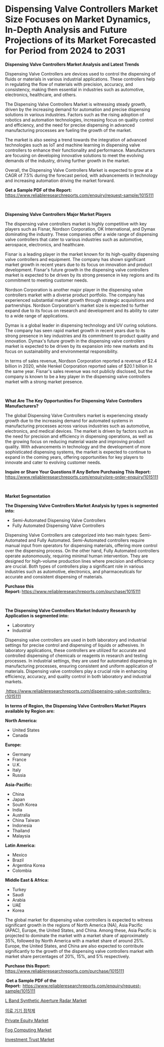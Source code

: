 <p><h1>Dispensing Valve Controllers Market Size Focuses on Market Dynamics, In-Depth Analysis and Future Projections of its Market Forecasted for Period from 2024 to 2031</h1></p><p><strong>Dispensing Valve Controllers Market Analysis and Latest Trends</strong></p>
<p><p>Dispensing Valve Controllers are devices used to control the dispensing of fluids or materials in various industrial applications. These controllers help in regulating the flow of materials with precision, accuracy, and consistency, making them essential in industries such as automotive, electronics, healthcare, and others.</p><p>The Dispensing Valve Controllers Market is witnessing steady growth, driven by the increasing demand for automation and precise dispensing solutions in various industries. Factors such as the rising adoption of robotics and automation technologies, increasing focus on quality control and efficiency, and the need for precise dispensing in advanced manufacturing processes are fueling the growth of the market.</p><p>The market is also seeing a trend towards the integration of advanced technologies such as IoT and machine learning in dispensing valve controllers to enhance their functionality and performance. Manufacturers are focusing on developing innovative solutions to meet the evolving demands of the industry, driving further growth in the market.</p><p>Overall, the Dispensing Valve Controllers Market is expected to grow at a CAGR of 7.5% during the forecast period, with advancements in technology and increasing automation driving the market forward.</p></p>
<p><strong>Get a Sample PDF of the Report:&nbsp;</strong> <a href="https://www.reliableresearchreports.com/enquiry/request-sample/1015111">https://www.reliableresearchreports.com/enquiry/request-sample/1015111</a></p>
<p>&nbsp;</p>
<p><strong>Dispensing Valve Controllers Major Market Players</strong></p>
<p><p>The dispensing valve controllers market is highly competitive with key players such as Fisnar, Nordson Corporation, OK International, and Dymax dominating the industry. These companies offer a wide range of dispensing valve controllers that cater to various industries such as automotive, aerospace, electronics, and healthcare.</p><p>Fisnar is a leading player in the market known for its high-quality dispensing valve controllers and equipment. The company has shown significant market growth in recent years due to its focus on innovation and product development. Fisnar's future growth in the dispensing valve controllers market is expected to be driven by its strong presence in key regions and its commitment to meeting customer needs.</p><p>Nordson Corporation is another major player in the dispensing valve controllers market with a diverse product portfolio. The company has experienced substantial market growth through strategic acquisitions and partnerships. Nordson Corporation's market size is expected to further expand due to its focus on research and development and its ability to cater to a wide range of applications.</p><p>Dymax is a global leader in dispensing technology and UV curing solutions. The company has seen rapid market growth in recent years due to its strong presence in key industries and its commitment to product quality and innovation. Dymax's future growth in the dispensing valve controllers market is expected to be driven by its expansion into new markets and its focus on sustainability and environmental responsibility.</p><p>In terms of sales revenue, Nordson Corporation reported a revenue of $2.4 billion in 2020, while Henkel Corporation reported sales of $20.1 billion in the same year. Fisnar's sales revenue was not publicly disclosed, but the company is known to be a key player in the dispensing valve controllers market with a strong market presence.</p></p>
<p>&nbsp;</p>
<p><strong>What Are The Key Opportunities For Dispensing Valve Controllers Manufacturers?</strong></p>
<p><p>The global Dispensing Valve Controllers market is experiencing steady growth due to the increasing demand for automated systems in manufacturing processes across various industries such as automotive, electronics, and medical devices. The market is driven by factors such as the need for precision and efficiency in dispensing operations, as well as the growing focus on reducing material waste and improving product quality. With advancements in technology and the development of more sophisticated dispensing systems, the market is expected to continue to expand in the coming years, offering opportunities for key players to innovate and cater to evolving customer needs.</p></p>
<p><strong>Inquire or Share Your Questions If Any Before Purchasing This Report:</strong> <a href="https://www.reliableresearchreports.com/enquiry/pre-order-enquiry/1015111">https://www.reliableresearchreports.com/enquiry/pre-order-enquiry/1015111</a></p>
<p>&nbsp;</p>
<p><strong>Market Segmentation</strong></p>
<p><strong>The Dispensing Valve Controllers Market Analysis by types is segmented into:</strong></p>
<p><ul><li>Semi-Automated Dispensing Valve Controllers</li><li>Fully Automated Dispensing Valve Controllers</li></ul></p>
<p><p>Dispensing Valve Controllers are categorized into two main types: Semi-Automated and Fully Automated. Semi-Automated controllers require manual input from operators for dispensing materials, offering more control over the dispensing process. On the other hand, Fully Automated controllers operate autonomously, requiring minimal human intervention. They are designed for high-volume production lines where precision and efficiency are crucial. Both types of controllers play a significant role in various industries such as automotive, electronics, and pharmaceuticals for accurate and consistent dispensing of materials.</p></p>
<p><strong>Purchase this Report:&nbsp;</strong><a href="https://www.reliableresearchreports.com/purchase/1015111">https://www.reliableresearchreports.com/purchase/1015111</a></p>
<p>&nbsp;</p>
<p><strong>The Dispensing Valve Controllers Market Industry Research by Application is segmented into:</strong></p>
<p><ul><li>Laboratory</li><li>Industrial</li></ul></p>
<p><p>Dispensing valve controllers are used in both laboratory and industrial settings for precise control and dispensing of liquids or adhesives. In laboratory applications, these controllers are utilized for accurate and controlled dispensing of chemicals or reagents in research and testing processes. In industrial settings, they are used for automated dispensing in manufacturing processes, ensuring consistent and uniform application of materials. Dispensing valve controllers play a crucial role in enhancing efficiency, accuracy, and quality control in both laboratory and industrial markets.</p></p>
<p><a href="https://www.reliableresearchreports.com/dispensing-valve-controllers-r1015111">&nbsp;https://www.reliableresearchreports.com/dispensing-valve-controllers-r1015111</a></p>
<p><strong>In terms of Region, the Dispensing Valve Controllers Market Players available by Region are:</strong></p>
<p>
    <p> <strong> North America: </strong>
        <ul>
            <li>United States</li>
            <li>Canada</li>
        </ul>
        </p> 
    <p> <strong> Europe: </strong>
        <ul>
            <li>Germany</li>
            <li>France</li>
            <li>U.K.</li>
            <li>Italy</li>
            <li>Russia</li>
        </ul>
        </p> 
    <p> <strong> Asia-Pacific: </strong>
        <ul>
            <li>China</li>
            <li>Japan</li>
            <li>South Korea</li>
            <li>India</li>
            <li>Australia</li>
            <li>China Taiwan</li>
            <li>Indonesia</li>
            <li>Thailand</li>
            <li>Malaysia</li>
        </ul>
        </p> 
    <p> <strong> Latin America: </strong>
        <ul>
            <li>Mexico</li>
            <li>Brazil</li>
            <li>Argentina Korea</li>
            <li>Colombia</li>
        </ul>
        </p> 
    <p> <strong> Middle East & Africa: </strong>
        <ul>
            <li>Turkey</li>
            <li>Saudi</li>
            <li>Arabia</li>
            <li>UAE</li>
            <li>Korea</li>
        </ul>
    </p>
    </p>
<p><p>The global market for dispensing valve controllers is expected to witness significant growth in the regions of North America (NA), Asia Pacific (APAC), Europe, the United States, and China. Among these, Asia Pacific is projected to dominate the market with a market share of approximately 35%, followed by North America with a market share of around 25%. Europe, the United States, and China are also expected to contribute significantly to the growth of the dispensing valve controllers market with market share percentages of 20%, 15%, and 5% respectively.</p></p>
<p><strong>Purchase this Report: </strong><a href="https://www.reliableresearchreports.com/purchase/1015111">https://www.reliableresearchreports.com/purchase/1015111</a></p>
<p>&nbsp;<strong>Get a Sample PDF of the Report:&nbsp;&nbsp;</strong><a href="https://www.reliableresearchreports.com/enquiry/request-sample/1015111">https://www.reliableresearchreports.com/enquiry/request-sample/1015111</a></p>
<p><strong></strong></p>
<p><p><a href="https://medium.com/@emilyarnold76/l-band-synthetic-aperture-radar-market-global-market-share-and-ranking-overall-sales-and-demand-d90a3ef39ab3">L Band Synthetic Aperture Radar Market</a></p><p><a href="https://github.com/WilburKihn5676/Market-Research-Report-List-3/blob/main/774301678779.md">의료 기기 접착제</a></p><p><a href="https://github.com/kimjmgeh81/Market-Research-Report-List-1/blob/main/private-equity-market.md">Private Equity Market</a></p><p><a href="https://medium.com/@phil.gibson0756/navigating-the-global-fog-computing-market-landscape-trends-forecasts-and-impact-analysis-2024-ceb0c00eed3f">Fog Computing Market</a></p><p><a href="https://github.com/claudianurdin/Market-Research-Report-List-1/blob/main/investment-trust-market.md">Investment Trust Market</a></p></p>